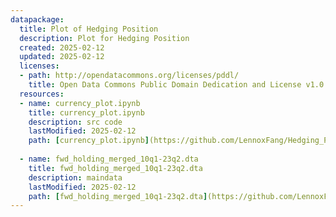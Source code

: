 ```yaml
---
datapackage:
  title: Plot of Hedging Position 
  description: Plot for Hedging Position
  created: 2025-02-12
  updated: 2025-02-12
  licenses:
  - path: http://opendatacommons.org/licenses/pddl/
    title: Open Data Commons Public Domain Dedication and License v1.0
  resources:
  - name: currency_plot.ipynb
    title: currency_plot.ipynb
    description: src code
    lastModified: 2025-02-12
    path: [currency_plot.ipynb](https://github.com/LennoxFang/Hedging_Plot/archive/refs/heads/main.zip)
    
  - name: fwd_holding_merged_10q1-23q2.dta
    title: fwd_holding_merged_10q1-23q2.dta
    description: maindata
    lastModified: 2025-02-12
    path: [fwd_holding_merged_10q1-23q2.dta](https://github.com/LennoxFang/Hedging_Plot/archive/refs/heads/main.zip)
---
```

